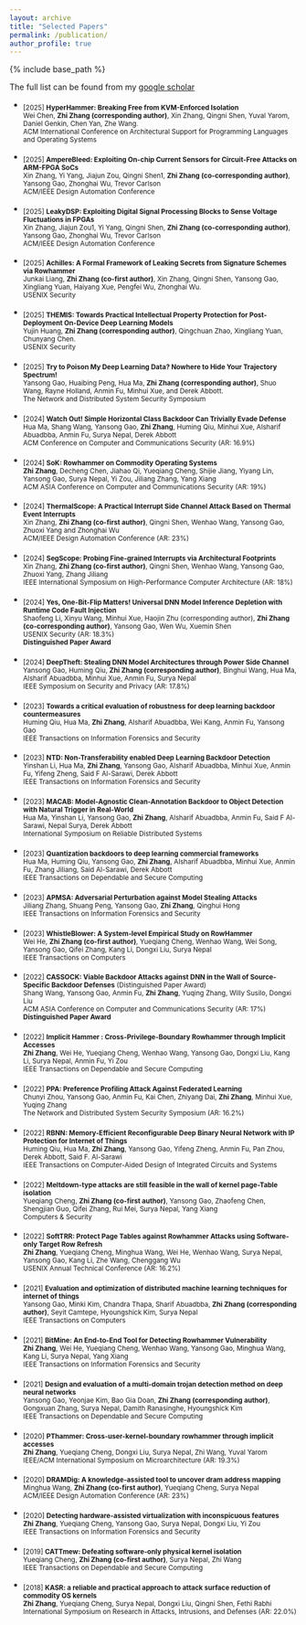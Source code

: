 ```yaml
---
layout: archive
title: "Selected Papers"
permalink: /publication/
author_profile: true
---
```


{% include base_path %}

The full list can be found from my [google scholar](https://scholar.google.com/citations?user=pXIJXmwAAAAJ&hl=en) 

- <sub> [2025] **HyperHammer: Breaking Free from KVM-Enforced Isolation** <br/>
   Wei Chen, **Zhi Zhang (corresponding author)**, Xin Zhang, Qingni Shen, Yuval Yarom, Daniel Genkin, Chen Yan, Zhe Wang. <br/>
   ACM International Conference on Architectural Support for Programming Languages and Operating Systems <br/>

- <sub> [2025] **AmpereBleed: Exploiting On-chip Current Sensors for Circuit-Free Attacks on ARM-FPGA SoCs** <br/>
   Xin Zhang, Yi Yang, Jiajun Zou, Qingni Shen1, **Zhi Zhang (co-corresponding author)**, Yansong Gao, Zhonghai Wu, Trevor Carlson <br/>
   ACM/IEEE Design Automation Conference <br/>

- <sub> [2025] **LeakyDSP: Exploiting Digital Signal Processing Blocks to Sense Voltage Fluctuations in FPGAs** <br/>
   Xin Zhang, Jiajun Zou1, Yi Yang, Qingni Shen, **Zhi Zhang (co-corresponding author)**, Yansong Gao, Zhonghai Wu, Trevor Carlson<br/>
   ACM/IEEE Design Automation Conference <br/>

- <sub> [2025] **Achilles: A Formal Framework of Leaking Secrets from Signature Schemes via Rowhammer** <br/>
  Junkai Liang, **Zhi Zhang (co-first author)**, Xin Zhang, Qingni Shen, Yansong Gao, Xingliang Yuan, Haiyang Xue, Pengfei Wu, Zhonghai Wu. <br/>
   USENIX Security <br/>

- <sub> [2025] **THEMIS: Towards Practical Intellectual Property Protection for Post-Deployment On-Device Deep Learning Models** <br/>
   Yujin Huang, **Zhi Zhang (corresponding author)**, Qingchuan Zhao, Xingliang Yuan, Chunyang Chen. <br/>
   USENIX Security <br/>

- <sub> [2025] **Try to Poison My Deep Learning Data? Nowhere to Hide Your Trajectory Spectrum!** <br/>
   Yansong Gao, Huaibing Peng, Hua Ma, **Zhi Zhang (corresponding author)**, Shuo Wang, Rayne Holland, Anmin Fu, Minhui Xue,
and Derek Abbott. <br/>
   The Network and Distributed System Security Symposium <br/>

- <sub> [2024] **Watch Out! Simple Horizontal Class Backdoor Can Trivially Evade Defense** <br/>
   Hua Ma, Shang Wang, Yansong Gao, **Zhi Zhang**, Huming Qiu, Minhui Xue, Alsharif Abuadbba, Anmin Fu, Surya Nepal, Derek Abbott <br/>
   ACM Conference on Computer and Communications Security (AR: 16.9%) <br/>

- <sub> [2024] **SoK: Rowhammer on Commodity Operating Systems** <br/>
   **Zhi Zhang**, Decheng Chen, Jiahao Qi, Yueqiang Cheng, Shijie Jiang, Yiyang Lin, Yansong Gao, Surya Nepal, Yi Zou, Jiliang Zhang, Yang Xiang  <br/>
   ACM ASIA Conference on Computer and Communications Security (AR: 19%) <br/>

- <sub> [2024] **ThermalScope: A Practical Interrupt Side Channel Attack Based on Thermal Event Interrupts** <br/>
   Xin Zhang, **Zhi Zhang (co-first author)**, Qingni Shen, Wenhao Wang, Yansong Gao, Zhuoxi Yang and Zhonghai Wu <br/>
   ACM/IEEE Design Automation Conference (AR: 23%) <br/>

- <sub> [2024] **SegScope: Probing Fine-grained Interrupts via Architectural Footprints** <br/>
   Xin Zhang, **Zhi Zhang (co-first author)**, Qingni Shen, Wenhao Wang, Yansong Gao, Zhuoxi Yang, Zhang Jiliang <br/>
    IEEE International Symposium on High-Performance Computer Architecture (AR: 18%) <br/>

- <sub> [2024] **Yes, One-Bit-Flip Matters! Universal DNN Model Inference Depletion with Runtime Code Fault Injection** <br/>
   Shaofeng Li, Xinyu Wang, Minhui Xue, Haojin Zhu (corresponding author), **Zhi Zhang (co-corresponding author)**, Yansong Gao, Wen Wu, Xuemin Shen <br/>
    USENIX Security (AR: 18.3%)<br/>
    **Distinguished Paper Award** <br/>

- <sub> [2024] **DeepTheft: Stealing DNN Model Architectures through Power Side Channel** <br/>
   Yansong Gao, Huming Qiu, **Zhi Zhang (corresponding author)**, Binghui Wang, Hua Ma, Alsharif Abuadbba, Minhui Xue, Anmin Fu, Surya Nepal <br/>
    IEEE Symposium on Security and Privacy (AR: 17.8%) <br/>

- <sub> [2023] **Towards a critical evaluation of robustness for deep learning backdoor countermeasures** <br/>
   Huming Qiu, Hua Ma, **Zhi Zhang**, Alsharif Abuadbba, Wei Kang, Anmin Fu, Yansong Gao <br/>
   IEEE Transactions on Information Forensics and Security <br/>

- <sub> [2023] **NTD: Non-Transferability enabled Deep Learning Backdoor Detection** <br/>
   Yinshan Li, Hua Ma, **Zhi Zhang**, Yansong Gao, Alsharif Abuadbba, Minhui Xue, Anmin Fu, Yifeng Zheng, Said F Al-Sarawi, Derek Abbott <br/>
   IEEE Transactions on Information Forensics and Security <br/>

- <sub> [2023] **MACAB: Model-Agnostic Clean-Annotation Backdoor to Object Detection with Natural Trigger in Real-World** <br/>
   Hua Ma, Yinshan Li, Yansong Gao, **Zhi Zhang**, Alsharif Abuadbba, Anmin Fu, Said F Al-Sarawi, Nepal Surya, Derek Abbott <br/>
   International Symposium on Reliable Distributed Systems <br/>

- <sub> [2023] **Quantization backdoors to deep learning commercial frameworks** <br/>
   Hua Ma, Huming Qiu, Yansong Gao, **Zhi Zhang**, Alsharif Abuadbba, Minhui Xue, Anmin Fu, Zhang Jiliang, Said Al-Sarawi, Derek Abbott <br/>
   IEEE Transactions on Dependable and Secure Computing <br/>

- <sub> [2023] **APMSA: Adversarial Perturbation against Model Stealing Attacks** <br/>
   Jiliang Zhang, Shuang Peng, Yansong Gao, **Zhi Zhang**, Qinghui Hong <br/>
   IEEE Transactions on Information Forensics and Security <br/>

- <sub> [2023] **WhistleBlower: A System-level Empirical Study on RowHammer** <br/> 
    Wei He, **Zhi Zhang (co-first author)**, Yueqiang Cheng, Wenhao Wang, Wei Song, Yansong Gao, Qifei Zhang, Kang Li, Dongxi Liu, Surya Nepal<br/>
    IEEE Transactions on Computers <br/>

- <sub> [2022] **CASSOCK: Viable Backdoor Attacks against DNN in the Wall of Source-Specific Backdoor Defenses** (Distinguished Paper Award) <br/>
   Shang Wang, Yansong Gao, Anmin Fu, **Zhi Zhang**, Yuqing Zhang, Willy Susilo, Dongxi Liu<br/>
   ACM ASIA Conference on Computer and Communications Security (AR: 17%) <br/>
   **Distinguished Paper Award** <br/>
   
- <sub> [2022] **Implicit Hammer : Cross-Privilege-Boundary Rowhammer through Implicit Accesses** <br/>
   **Zhi Zhang**, Wei He, Yueqiang Cheng, Wenhao Wang, Yansong Gao, Dongxi Liu, Kang Li, Surya Nepal, Anmin Fu, Yi Zou <br/>
   IEEE Transactions on Dependable and Secure Computing <br/>

- <sub> [2022] **PPA: Preference Profiling Attack Against Federated Learning** <br/>
   Chunyi Zhou, Yansong Gao, Anmin Fu, Kai Chen, Zhiyang Dai, **Zhi Zhang**, Minhui Xue, Yuqing Zhang <br/>
   The Network and Distributed System Security Symposium (AR: 16.2%)<br/>

- <sub> [2022] **RBNN: Memory-Efficient Reconfigurable Deep Binary Neural Network with IP Protection for Internet of Things** <br/>
   Huming Qiu, Hua Ma, **Zhi Zhang**, Yansong Gao, Yifeng Zheng, Anmin Fu, Pan Zhou, Derek Abbott, Said F. Al-Sarawi <br/>
   IEEE Transactions on Computer-Aided Design of Integrated Circuits and Systems <br/>
   
- <sub> [2022] **Meltdown-type attacks are still feasible in the wall of kernel page-Table isolation** <br/>
   Yueqiang Cheng, **Zhi Zhang (co-first author)**, Yansong Gao, Zhaofeng Chen, Shengjian Guo, Qifei Zhang, Rui Mei, Surya Nepal, Yang Xiang <br/>
   Computers & Security <br/>

- <sub> [2022] **SoftTRR: Protect Page Tables against Rowhammer Attacks using Software-only Target Row Refresh** <br/>
   **Zhi Zhang**, Yueqiang Cheng, Minghua Wang, Wei He, Wenhao Wang, Surya Nepal, Yansong Gao, Kang Li, Zhe Wang, Chenggang Wu <br/>
   USENIX Annual Technical Conference (AR: 16.2%) <br/>
   

- <sub> [2021] **Evaluation and optimization of distributed machine learning techniques for internet of things** <br/>
   Yansong Gao, Minki Kim, Chandra Thapa, Sharif Abuadbba, **Zhi Zhang (corresponding author)**, Seyit Camtepe, Hyoungshick Kim, Surya Nepal <br/>
   IEEE Transactions on Computers <br/>
   
   
- <sub> [2021] **BitMine: An End-to-End Tool for Detecting Rowhammer Vulnerability** <br/>
   **Zhi Zhang**, Wei He, Yueqiang Cheng, Wenhao Wang, Yansong Gao, Minghua Wang, Kang Li, Surya Nepal, Yang Xiang<br/>
   IEEE Transactions on Information Forensics and Security <br/>
   
 
 - <sub> [2021] **Design and evaluation of a multi-domain trojan detection method on deep neural networks** <br/>
   Yansong Gao, Yeonjae Kim, Bao Gia Doan, **Zhi Zhang (corresponding author)**, Gongxuan Zhang, Surya Nepal, Damith Ranasinghe, Hyoungshick Kim <br/>
   IEEE Transactions on Dependable and Secure Computing <br/>
   
   
 - <sub> [2020] **PThammer: Cross-user-kernel-boundary rowhammer through implicit accesses** <br/>
   **Zhi Zhang**, Yueqiang Cheng, Dongxi Liu, Surya Nepal, Zhi Wang, Yuval Yarom <br/>
   IEEE/ACM International Symposium on Microarchitecture (AR: 19.3%)  <br/>
    
   
 - <sub> [2020] **DRAMDig: A knowledge-assisted tool to uncover dram address mapping** <br/>
   Minghua Wang, **Zhi Zhang  (co-first author)**, Yueqiang Cheng, Surya Nepal <br/>
   ACM/IEEE Design Automation Conference (AR: 23%)<br/>
   
 - <sub> [2020] **Detecting hardware-assisted virtualization with inconspicuous features** <br/>
   **Zhi Zhang**, Yueqiang Cheng, Yansong Gao, Surya Nepal, Dongxi Liu, Yi Zou <br/>
   IEEE Transactions on Information Forensics and Security <br/>
   
  - <sub> [2019] **CATTmew: Defeating software-only physical kernel isolation** <br/>
   Yueqiang Cheng, **Zhi Zhang  (co-first author)**, Surya Nepal, Zhi Wang <br/>
   IEEE Transactions on Dependable and Secure Computing <br/>
   
 - <sub> [2018] **KASR: a reliable and practical approach to attack surface reduction of commodity OS kernels** <br/>
   **Zhi Zhang**, Yueqiang Cheng, Surya Nepal, Dongxi Liu, Qingni Shen, Fethi Rabhi <br/>
   International Symposium on Research in Attacks, Intrusions, and Defenses (AR: 22.0%)<br/>  
 

